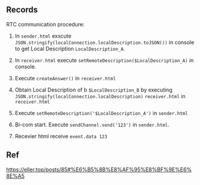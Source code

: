 ## Records

RTC communication procedure:

1. In `sender.html` exxcute `JSON.stringify(localConnection.localDescription.toJSON())` in console to get Local Description `LocalDescription_A`.

2. In `receiver.html` execute `setRemoteDescription($LocalDescription_A)` in console.

3. Execute `createAnswer()` in `receiver.html`

4. Obtain Local Description of b `$LocalDescription_B` by executing `JSON.stringify(localConnection.localDescription)` `receiver.html` in `receiver.html`

5. Execute `setRemoteDescription('$LocalDescription_A')` in `sender.html`

6. Bi-com start. Execute `sendChannel.send('123')` in `sender.html`.

7. Recevier html receive `event.data 123`


## Ref

https://eller.top/posts/85#%E6%B5%8B%E8%AF%95%E8%BF%9E%E6%8E%A5